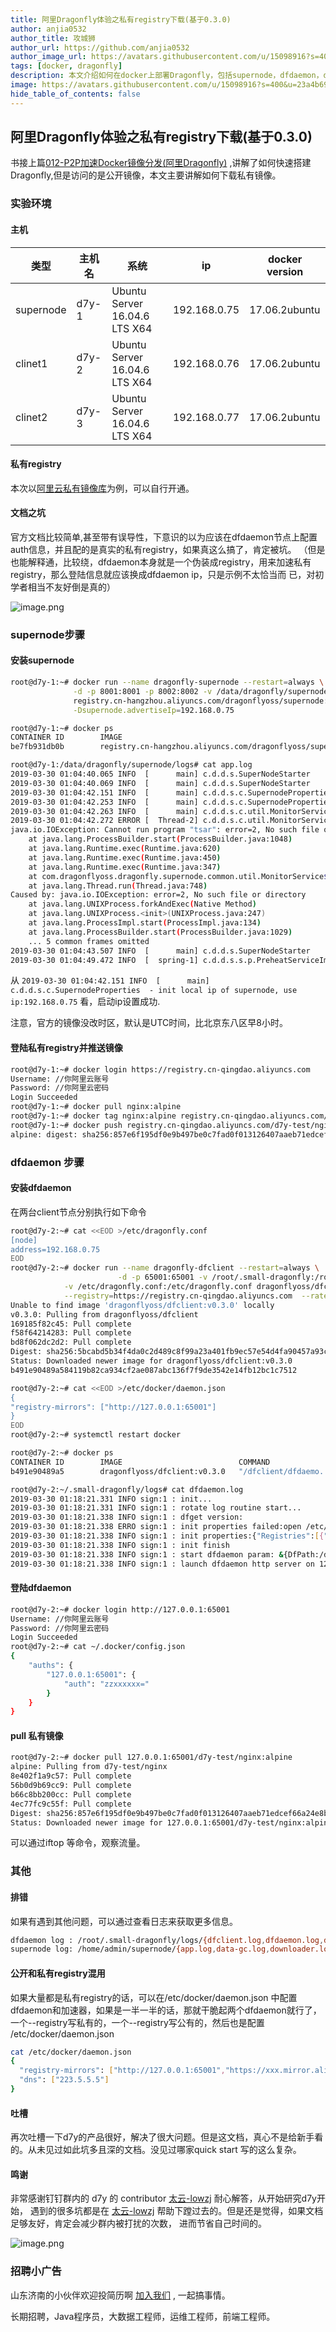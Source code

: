 ```yaml
---
title: 阿里Dragonfly体验之私有registry下载(基于0.3.0)
author: anjia0532
author_title: 攻城狮
author_url: https://github.com/anjia0532
author_image_url: https://avatars.githubusercontent.com/u/15098916?s=400&u=23a4b699baa0ed924cf1db40b9edb614d0263621&v=4
tags: [docker, dragonfly]
description: 本文介绍如何在docker上部署Dragonfly，包括supernode，dfdaemon，dfget。
image: https://avatars.githubusercontent.com/u/15098916?s=400&u=23a4b699baa0ed924cf1db40b9edb614d0263621&v=4
hide_table_of_contents: false
---
```


## 阿里Dragonfly体验之私有registry下载(基于0.3.0)

书接上篇[012-P2P加速Docker镜像分发(阿里Dragonfly)](https://juejin.im/post/5c98a8e9f265da60e346fe04) ,讲解了如何快速搭建
Dragonfly,但是访问的是公开镜像，本文主要讲解如何下载私有镜像。

### 实验环境

#### 主机

| 类型 | 主机名 | 系统 | ip | docker version |
| --- | --- | --- | --- | --- |
| supernode | d7y-1 | Ubuntu Server 16.04.6 LTS X64 | 192.168.0.75 | 17.06.2ubuntu |
| clinet1 | d7y-2 | Ubuntu Server 16.04.6 LTS X64 | 192.168.0.76 | 17.06.2ubuntu |
| clinet2 | d7y-3 | Ubuntu Server 16.04.6 LTS X64 | 192.168.0.77 | 17.06.2ubuntu |

#### 私有registry

本次以[阿里云私有镜像库](https://cr.console.aliyun.com/cn-qingdao/instances/repositories)为例，可以自行开通。

#### 文档之坑

官方文档比较简单,甚至带有误导性，下意识的以为应该在dfdaemon节点上配置auth信息，并且配的是真实的私有registry，如果真这么搞了，肯定被坑。
（但是也能解释通，比较绕，dfdaemon本身就是一个伪装成registry，用来加速私有registry，那么登陆信息就应该换成dfdaemon ip，只是示例不太恰当而
已，对初学者相当不友好倒是真的）

![image.png](i18n/zh/docusaurus-plugin-content-blog/2019-03-30-d7y-private-registry/docs.png)

### supernode步骤

#### 安装supernode

<!-- markdownlint-disable -->
```bash
root@d7y-1:~# docker run --name dragonfly-supernode --restart=always \
              -d -p 8001:8001 -p 8002:8002 -v /data/dragonfly/supernode:/home/admin/supernode \
              registry.cn-hangzhou.aliyuncs.com/dragonflyoss/supernode:0.3.0 \
              -Dsupernode.advertiseIp=192.168.0.75

root@d7y-1:~# docker ps
CONTAINER ID        IMAGE                                                            COMMAND                  CREATED              STATUS              PORTS                              NAMES
be7fb931db0b        registry.cn-hangzhou.aliyuncs.com/dragonflyoss/supernode:0.3.0   "/bin/sh -c '/root..."   About a minute ago   Up About a minute   0.0.0.0:8001-8002->8001-8002/tcp   dragonfly-supernode

root@d7y-1:/data/dragonfly/supernode/logs# cat app.log
2019-03-30 01:04:40.065 INFO  [      main] c.d.d.s.SuperNodeStarter       - Starting SuperNodeStarter on be7fb931db0b with PID 9 (/supernode.jar started by root in /)
2019-03-30 01:04:40.069 INFO  [      main] c.d.d.s.SuperNodeStarter       - No active profile set, falling back to default profiles: default
2019-03-30 01:04:42.151 INFO  [      main] c.d.d.s.c.SupernodeProperties  - init local ip of supernode, use ip:192.168.0.75
2019-03-30 01:04:42.253 INFO  [      main] c.d.d.s.c.SupernodeProperties  - cluster members: [{"downloadPort":8001,"ip":"localhost","registerPort":8002}]
2019-03-30 01:04:42.263 INFO  [      main] c.d.d.s.c.util.MonitorService  - available processors count is 4
2019-03-30 01:04:42.272 ERROR [  Thread-2] c.d.d.s.c.util.MonitorService  - process fields:null error
java.io.IOException: Cannot run program "tsar": error=2, No such file or directory
	at java.lang.ProcessBuilder.start(ProcessBuilder.java:1048)
	at java.lang.Runtime.exec(Runtime.java:620)
	at java.lang.Runtime.exec(Runtime.java:450)
	at java.lang.Runtime.exec(Runtime.java:347)
	at com.dragonflyoss.dragonfly.supernode.common.util.MonitorService$1.run(MonitorService.java:56)
	at java.lang.Thread.run(Thread.java:748)
Caused by: java.io.IOException: error=2, No such file or directory
	at java.lang.UNIXProcess.forkAndExec(Native Method)
	at java.lang.UNIXProcess.<init>(UNIXProcess.java:247)
	at java.lang.ProcessImpl.start(ProcessImpl.java:134)
	at java.lang.ProcessBuilder.start(ProcessBuilder.java:1029)
	... 5 common frames omitted
2019-03-30 01:04:43.507 INFO  [      main] c.d.d.s.SuperNodeStarter       - Started SuperNodeStarter in 3.906 seconds (JVM running for 4.59)
2019-03-30 01:04:49.472 INFO  [  spring-1] c.d.d.s.s.p.PreheatServiceImpl - deleteExpiresPreheatTask, count:0
```
<!-- markdownlint-restore -->

从 `2019-03-30 01:04:42.151 INFO  [      main] c.d.d.s.c.SupernodeProperties  - init local ip of supernode, use ip:192.168.0.75`
看，启动ip设置成功.

注意，官方的镜像没改时区，默认是UTC时间，比北京东八区早8小时。

#### 登陆私有registry并推送镜像

```bash
root@d7y-1:~# docker login https://registry.cn-qingdao.aliyuncs.com
Username: //你阿里云账号
Password: //你阿里云密码
Login Succeeded
root@d7y-1:~# docker pull nginx:alpine
root@d7y-1:~# docker tag nginx:alpine registry.cn-qingdao.aliyuncs.com/d7y-test/nginx:alpine
root@d7y-1:~# docker push registry.cn-qingdao.aliyuncs.com/d7y-test/nginx:alpine
alpine: digest: sha256:857e6f195df0e9b497be0c7fad0f013126407aaeb71edcef66a24e8b990d94b3 size: 1153
```

### dfdaemon 步骤

#### 安装dfdaemon

在两台client节点分别执行如下命令

<!-- markdownlint-disable -->
```bash
root@d7y-2:~# cat <<EOD >/etc/dragonfly.conf
[node]
address=192.168.0.75
EOD
root@d7y-2:~# docker run --name dragonfly-dfclient --restart=always \
						-d -p 65001:65001 -v /root/.small-dragonfly:/root/.small-dragonfly \
            -v /etc/dragonfly.conf:/etc/dragonfly.conf dragonflyoss/dfclient:v0.3.0 \
            --registry=https://registry.cn-qingdao.aliyuncs.com  --ratelimit 100M
Unable to find image 'dragonflyoss/dfclient:v0.3.0' locally
v0.3.0: Pulling from dragonflyoss/dfclient
169185f82c45: Pull complete
f58f64214283: Pull complete
bd8f062dc2d2: Pull complete
Digest: sha256:5bcabd5b34f4da0c2d489c8f99a23a401fb9ec57e54d4fa90457a93c5a85371f
Status: Downloaded newer image for dragonflyoss/dfclient:v0.3.0
b491e90489a584119b82ca934cf2ae087abc136f7f9de3542e14fb12bc1c7512

root@d7y-2:~# cat <<EOD >/etc/docker/daemon.json
{
"registry-mirrors": ["http://127.0.0.1:65001"]
}
EOD
root@d7y-2:~# systemctl restart docker

root@d7y-2:~# docker ps
CONTAINER ID        IMAGE                          COMMAND                  CREATED             STATUS              PORTS                      NAMES
b491e90489a5        dragonflyoss/dfclient:v0.3.0   "/dfclient/dfdaemo..."   28 seconds ago      Up 4 seconds        0.0.0.0:65001->65001/tcp   dragonfly-dfclient

root@d7y-2:~/.small-dragonfly/logs# cat dfdaemon.log
2019-03-30 01:18:21.331 INFO sign:1 : init...
2019-03-30 01:18:21.331 INFO sign:1 : rotate log routine start...
2019-03-30 01:18:21.338 INFO sign:1 : dfget version:
2019-03-30 01:18:21.338 ERRO sign:1 : init properties failed:open /etc/dragonfly/dfdaemon.yml: no such file or directory
2019-03-30 01:18:21.338 INFO sign:1 : init properties:{"Registries":[{"Schema":"https","Host":"registry.cn-qingdao.aliyuncs.com","Certs":null,"Regx":"(^localhost$)|(^127.0.0.1$)|(^127.0.0.1$)"}]}
2019-03-30 01:18:21.338 INFO sign:1 : init finish
2019-03-30 01:18:21.338 INFO sign:1 : start dfdaemon param: &{DfPath:/dfclient/dfget DFRepo:/root/.small-dragonfly/dfdaemon/data/ RateLimit:100M CallSystem:com_ops_dragonfly URLFilter:Signature&Expires&OSSAccessKeyId Notbs:true MaxProcs:4 Version:false Verbose:false HostIP:127.0.0.1 Port:65001 Registry:https://registry.cn-qingdao.aliyuncs.com DownRule: CertFile: KeyFile: TrustHosts:[] ConfigPath:/etc/dragonfly/dfdaemon.yml}
2019-03-30 01:18:21.338 INFO sign:1 : launch dfdaemon http server on 127.0.0.1:65001
```
<!-- markdownlint-restore -->

#### 登陆dfdaemon

```bash
root@d7y-2:~# docker login http://127.0.0.1:65001
Username: //你阿里云账号
Password: //你阿里云密码
Login Succeeded
root@d7y-2:~# cat ~/.docker/config.json
{
	"auths": {
		"127.0.0.1:65001": {
			"auth": "zzxxxxxx="
		}
	}
}

```

#### pull 私有镜像

```bash
root@d7y-2:~# docker pull 127.0.0.1:65001/d7y-test/nginx:alpine
alpine: Pulling from d7y-test/nginx
8e402f1a9c57: Pull complete
56b0d9b69cc9: Pull complete
b66c8bb200cc: Pull complete
4ec77fc9c55f: Pull complete
Digest: sha256:857e6f195df0e9b497be0c7fad0f013126407aaeb71edcef66a24e8b990d94b3
Status: Downloaded newer image for 127.0.0.1:65001/d7y-test/nginx:alpine
```

可以通过iftop 等命令，观察流量。

### 其他

#### 排错

如果有遇到其他问题，可以通过查看日志来获取更多信息。

```bash
dfdaemon log : /root/.small-dragonfly/logs/{dfclient.log,dfdaemon.log,dfserver.log}
supernode log: /home/admin/supernode/{app.log,data-gc.log,downloader.log,piece-hit.log,space-gc.log}
```

#### 公开和私有registry混用

如果大量都是私有registry的话，可以在/etc/docker/daemon.json 中配置dfdaemon和加速器，如果是一半一半的话，那就干脆起两个dfdaemon就行了，
一个--registry写私有的，一个--registry写公有的，然后也是配置 /etc/docker/daemon.json

```bash
cat /etc/docker/daemon.json
{
  "registry-mirrors": ["http://127.0.0.1:65001","https://xxx.mirror.aliyuncs.com"],
  "dns": ["223.5.5.5"]
}
```

#### 吐槽

再次吐槽一下d7y的产品很好，解决了很大问题。但是这文档，真心不是给新手看的。从未见过如此坑多且深的文档。没见过哪家quick start 写的这么复杂。

#### 鸣谢

非常感谢钉钉群内的 d7y 的 contributor [太云-lowzj](https://github.com/lowzj) 耐心解答，从开始研究d7y开始，
遇到的很多坑都是在 [太云-lowzj](https://github.com/lowzj) 帮助下蹚过去的。但是还是觉得，如果文档足够友好，肯定会减少群内被打扰的次数，
进而节省自己时间的。

![image.png](i18n/zh/docusaurus-plugin-content-blog/2019-03-30-d7y-private-registry/dingtalk_group_chat.png)

### 招聘小广告

山东济南的小伙伴欢迎投简历啊 [加入我们](https://www.zhipin.com/gongsi/e78fa84f96fef4e733J60tq8EA~~.html) , 一起搞事情。

长期招聘，Java程序员，大数据工程师，运维工程师，前端工程师。

